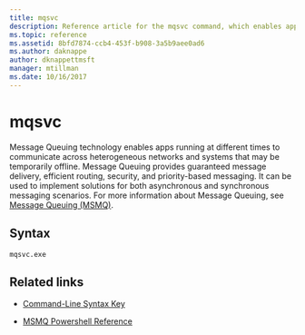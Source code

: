 ```yaml
---
title: mqsvc
description: Reference article for the mqsvc command, which enables apps running at different times to communicate across heterogeneous networks and systems that may be temporarily offline.
ms.topic: reference
ms.assetid: 8bfd7874-ccb4-453f-b908-3a5b9aee0ad6
ms.author: daknappe
author: dknappettmsft
manager: mtillman
ms.date: 10/16/2017
---
```


# mqsvc

Message Queuing technology enables apps running at different times to communicate across heterogeneous networks and systems that may be temporarily offline. Message Queuing provides guaranteed message delivery, efficient routing, security, and priority-based messaging. It can be used to implement solutions for both asynchronous and synchronous messaging scenarios. For more information about Message Queuing, see [Message Queuing (MSMQ)](/previous-versions/windows/desktop/legacy/ms711472(v=vs.85)).

## Syntax

```
mqsvc.exe
```

## Related links

- [Command-Line Syntax Key](command-line-syntax-key.md)

- [MSMQ Powershell Reference](/powershell/module/msmq/)
